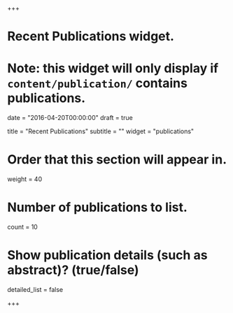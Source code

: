 +++
# Recent Publications widget.
# Note: this widget will only display if `content/publication/` contains publications.

date = "2016-04-20T00:00:00"
draft = true

title = "Recent Publications"
subtitle = ""
widget = "publications"

# Order that this section will appear in.
weight = 40

# Number of publications to list.
count = 10

# Show publication details (such as abstract)? (true/false)
detailed_list = false

+++

